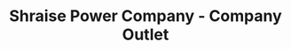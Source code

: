 ---
title: "Shraise Power Company - Company Outlet"
url: /karachi/shraise-power-company-company-outlet/
shop: Elektronik
---